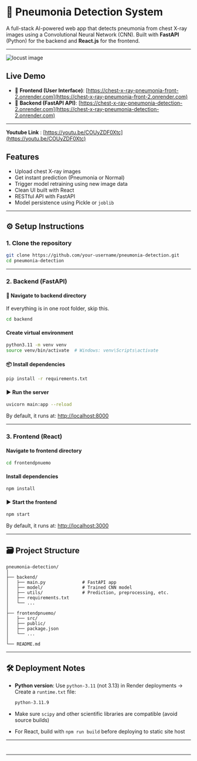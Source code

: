 # 🫡 Pneumonia Detection System

A full-stack AI-powered web app that detects pneumonia from chest X-ray images using a Convolutional Neural Network (CNN).
Built with **FastAPI** (Python) for the backend and **React.js** for the frontend.

---
![Iocust image](https://github.com/user-attachments/assets/15c922ce-3ddc-47b0-9e96-d0ad41445ccd) 


##  Live Demo

* 🔹 **Frontend (User Interface)**: [https://chest-x-ray-pneumonia-front-2.onrender.com](https://chest-x-ray-pneumonia-front-2.onrender.com)
* 🔹 **Backend (FastAPI API)**: [https://chest-x-ray-pneumonia-detection-2.onrender.com](https://chest-x-ray-pneumonia-detection-2.onrender.com)
 
---
 **Youtube Link** : [https://youtu.be/COUyZDF0Xtc](https://youtu.be/COUyZDF0Xtc)
## Features

* Upload chest X-ray images
* Get instant prediction (Pneumonia or Normal)
* Trigger model retraining using new image data
* Clean UI built with React
* RESTful API with FastAPI
* Model persistence using Pickle or `joblib`

---

## ⚙️ Setup Instructions

### 1. Clone the repository

```bash
git clone https://github.com/your-username/pneumonia-detection.git
cd pneumonia-detection
```

---

### 2. Backend (FastAPI)

#### 📁 Navigate to backend directory

If everything is in one root folder, skip this.

```bash
cd backend
```

####  Create virtual environment

```bash
python3.11 -m venv venv
source venv/bin/activate  # Windows: venv\Scripts\activate
```

#### 📦 Install dependencies

```bash
pip install -r requirements.txt
```

#### ▶️ Run the server

```bash
uvicorn main:app --reload
```

By default, it runs at: [http://localhost:8000](http://localhost:8000)

---

### 3. Frontend (React)

####  Navigate to frontend directory

```bash
cd frontendpnuemo
```

####  Install dependencies

```bash
npm install
```

#### ▶️ Start the frontend

```bash
npm start
```

By default, it runs at: [http://localhost:3000](http://localhost:3000)

---

## 🗃️ Project Structure

```
pneumonia-detection/
│
├── backend/
│   ├── main.py              # FastAPI app
│   ├── model/               # Trained CNN model
│   ├── utils/               # Prediction, preprocessing, etc.
│   ├── requirements.txt
│   └── ...
│
├── frontendpnuemo/
│   ├── src/
│   ├── public/
│   ├── package.json
│   └── ...
│
└── README.md
```

---

## 🛠️ Deployment Notes

* **Python version**: Use `python-3.11` (not 3.13) in Render deployments
  → Create a `runtime.txt` file:

  ```txt
  python-3.11.9
  ```

* Make sure `scipy` and other scientific libraries are compatible (avoid source builds)

* For React, build with `npm run build` before deploying to static site host

---


#

---
